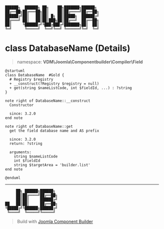 ```
██████╗  ██████╗ ██╗    ██╗███████╗██████╗
██╔══██╗██╔═══██╗██║    ██║██╔════╝██╔══██╗
██████╔╝██║   ██║██║ █╗ ██║█████╗  ██████╔╝
██╔═══╝ ██║   ██║██║███╗██║██╔══╝  ██╔══██╗
██║     ╚██████╔╝╚███╔███╔╝███████╗██║  ██║
╚═╝      ╚═════╝  ╚══╝╚══╝ ╚══════╝╚═╝  ╚═╝
```
# class DatabaseName (Details)
> namespace: **VDM\Joomla\Componentbuilder\Compiler\Field**
```uml
@startuml
class DatabaseName  #Gold {
  # Registry $registry
  + __construct(?Registry $registry = null)
  + get(string $nameListCode, int $fieldId, ...) : ?string
}

note right of DatabaseName::__construct
  Constructor

  since: 3.2.0
end note

note right of DatabaseName::get
  get the field database name and AS prefix

  since: 3.2.0
  return: ?string
  
  arguments:
    string $nameListCode
    int $fieldId
    string $targetArea = 'builder.list'
end note
 
@enduml
```

---
```
     ██╗ ██████╗██████╗
     ██║██╔════╝██╔══██╗
     ██║██║     ██████╔╝
██   ██║██║     ██╔══██╗
╚█████╔╝╚██████╗██████╔╝
 ╚════╝  ╚═════╝╚═════╝
```
> Build with [Joomla Component Builder](https://git.vdm.dev/joomla/Component-Builder)

